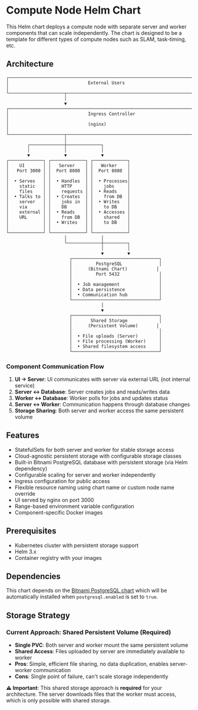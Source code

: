 # Compute Node Helm Chart

This Helm chart deploys a compute node with separate server and worker components that can scale independently. The chart is designed to be a template for different types of compute nodes such as SLAM, task-timing, etc.

## Architecture

```
┌─────────────────────────────────────────────────────────────────────────────┐
│                              External Users                                 │
└─────────────────────┬─────────────────────────────────────────────────────┘
                      │
                      ▼
┌─────────────────────────────────────────────────────────────────────────────┐
│                              Ingress Controller                            │
│                              (nginx)                                       │
└─────────────────────┬─────────────────────────────────────────────────────┘
                      │
        ┌─────────────┼─────────────┐
        │             │             │
        ▼             ▼             ▼
┌─────────────┐ ┌─────────────┐ ┌─────────────┐
│    UI       │ │   Server    │ │   Worker    │
│   Port 3000 │ │  Port 8080  │ │  Port 8080  │
│             │ │             │ │             │
│  • Serves   │ │  • Handles  │ │  • Processes│
│    static   │ │    HTTP     │ │    jobs     │
│    files    │ │    requests │ │  • Reads    │
│  • Talks to │ │  • Creates  │ │    from DB  │
│    server   │ │    jobs in  │ │  • Writes   │
│    via      │ │    DB       │ │    to DB    │
│    external │ │  • Reads    │ │  • Accesses │
│    URL      │ │    from DB  │ │    shared   │
│             │ │  • Writes   │ │    to DB    │
│             │ │             │ │             │
└─────────────┘ └─────────────┘ └─────────────┘
                      │             │
                      └─────────────┼─────────┐
                                    │         │
                                    ▼         ▼
                        ┌─────────────────────────────────┐
                        │         PostgreSQL              │
                        │      (Bitnami Chart)           │
                        │         Port 5432               │
                        │                                 │
                        │  • Job management               │
                        │  • Data persistence             │
                        │  • Communication hub            │
                        └─────────────────────────────────┘
                                    │
                                    ▼
                        ┌─────────────────────────────────┐
                        │       Shared Storage            │
                        │      (Persistent Volume)       │
                        │                                 │
                        │  • File uploads (Server)        │
                        │  • File processing (Worker)     │
                        │  • Shared filesystem access     │
                        └─────────────────────────────────┘
```

### Component Communication Flow

1. **UI → Server**: UI communicates with server via external URL (not internal service)
2. **Server ↔ Database**: Server creates jobs and reads/writes data
3. **Worker ↔ Database**: Worker polls for jobs and updates status
4. **Server ↔ Worker**: Communication happens through database changes
5. **Storage Sharing**: Both server and worker access the same persistent volume

## Features

- StatefulSets for both server and worker for stable storage access
- Cloud-agnostic persistent storage with configurable storage classes
- Built-in Bitnami PostgreSQL database with persistent storage (via Helm dependency)
- Configurable scaling for server and worker independently
- Ingress configuration for public access
- Flexible resource naming using chart name or custom node name override
- UI served by nginx on port 3000
- Range-based environment variable configuration
- Component-specific Docker images

## Prerequisites

- Kubernetes cluster with persistent storage support
- Helm 3.x
- Container registry with your images

## Dependencies

This chart depends on the [Bitnami PostgreSQL chart](https://artifacthub.io/packages/helm/bitnami/postgresql) which will be automatically installed when `postgresql.enabled` is set to `true`.

## Storage Strategy

### Current Approach: Shared Persistent Volume (Required)
- **Single PVC**: Both server and worker mount the same persistent volume
- **Shared Access**: Files uploaded by server are immediately available to worker
- **Pros**: Simple, efficient file sharing, no data duplication, enables server-worker communication
- **Cons**: Single point of failure, can't scale storage independently

**⚠️ Important**: This shared storage approach is **required** for your architecture. The server downloads files that the worker must access, which is only possible with shared storage.
